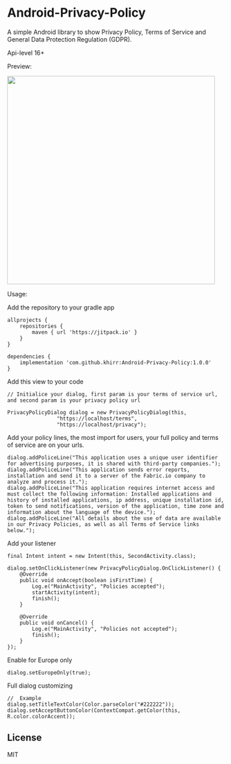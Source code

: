 # Android-Privacy-Policy
A simple Android library to show Privacy Policy, Terms of Service and General Data Protection Regulation (GDPR).

Api-level 16+

Preview:

<img src="https://github.com/khirr/Android-Privacy-Policy/blob/master/art/main-view-screenshot.png" width="480">

Usage:

Add the repository to your gradle app
```
allprojects {
    repositories {
        maven { url 'https://jitpack.io' }
    }
}

dependencies {
    implementation 'com.github.khirr:Android-Privacy-Policy:1.0.0'
}
```

Add this view to your code
```
// Initialice your dialog, first param is your terms of service url, and second param is your privacy policy url

PrivacyPolicyDialog dialog = new PrivacyPolicyDialog(this,
                "https://localhost/terms",
                "https://localhost/privacy");
```

Add your policy lines, the most import for users, your full policy and terms of service are on your urls.
```
dialog.addPoliceLine("This application uses a unique user identifier for advertising purposes, it is shared with third-party companies.");
dialog.addPoliceLine("This application sends error reports, installation and send it to a server of the Fabric.io company to analyze and process it.");
dialog.addPoliceLine("This application requires internet access and must collect the following information: Installed applications and history of installed applications, ip address, unique installation id, token to send notifications, version of the application, time zone and information about the language of the device.");
dialog.addPoliceLine("All details about the use of data are available in our Privacy Policies, as well as all Terms of Service links below.");
```

Add your listener
```
final Intent intent = new Intent(this, SecondActivity.class);

dialog.setOnClickListener(new PrivacyPolicyDialog.OnClickListener() {
    @Override
    public void onAccept(boolean isFirstTime) {
        Log.e("MainActivity", "Policies accepted");
        startActivity(intent);
        finish();
    }

    @Override
    public void onCancel() {
        Log.e("MainActivity", "Policies not accepted");
        finish();
    }
});
```
Enable for Europe only
```
dialog.setEuropeOnly(true);
```

Full dialog customizing
```
//  Example
dialog.setTitleTextColor(Color.parseColor("#222222"));
dialog.setAcceptButtonColor(ContextCompat.getColor(this, R.color.colorAccent));
```

## License
MIT
